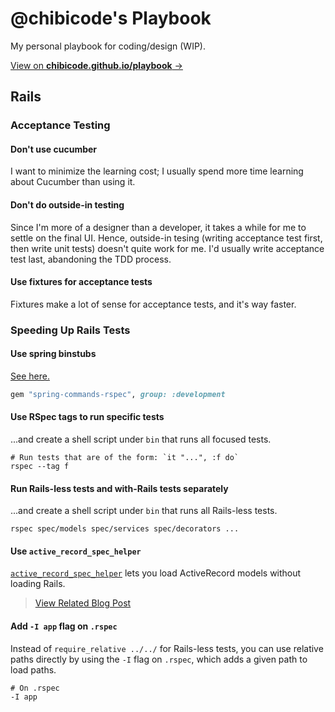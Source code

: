 # @chibicode's Playbook

My personal playbook for coding/design (WIP).

[View on **chibicode.github.io/playbook** →](http://chibicode.github.io/playbook/)

## Rails

### Acceptance Testing

#### Don't use cucumber

I want to minimize the learning cost; I usually spend more time learning about Cucumber than using it.

#### Don't do outside-in testing

Since I'm more of a designer than a developer, it takes a while for me to settle on the final UI. Hence, outside-in tesing (writing acceptance test first, then write unit tests) doesn't quite work for me. I'd usually write acceptance test last, abandoning the TDD process.

#### Use fixtures for acceptance tests

Fixtures make a lot of sense for acceptance tests, and it's way faster.

### Speeding Up Rails Tests

#### Use spring binstubs

[See here.](https://github.com/jonleighton/spring-commands-rspec)

```ruby
gem "spring-commands-rspec", group: :development
```

#### Use RSpec tags to run specific tests

...and create a shell script under `bin` that runs all focused tests.

```
# Run tests that are of the form: `it "...", :f do`
rspec --tag f
```

#### Run Rails-less tests and with-Rails tests separately

...and create a shell script under `bin` that runs all Rails-less tests.

```
rspec spec/models spec/services spec/decorators ...
```

#### Use `active_record_spec_helper`

[`active_record_spec_helper`](https://gist.github.com/coreyhaines/2068977) lets you load ActiveRecord models without loading Rails.

> [View Related Blog Post](http://articles.coreyhaines.com/posts/active-record-spec-helper/)

#### Add `-I app` flag on `.rspec`

Instead of `require_relative ../../` for Rails-less tests, you can use relative paths directly by using the `-I` flag on `.rspec`, which adds a given path to load paths.

```
# On .rspec
-I app
```

